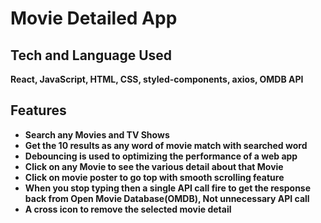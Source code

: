 # Movie Detailed App





## Tech and Language Used

**React, JavaScript, HTML, CSS, styled-components, axios, OMDB API**

## Features

- **Search any Movies and TV Shows**
- **Get the 10 results as any word of movie match with searched word**
- **Debouncing is used to optimizing the performance of a web app**
- **Click on any Movie to see the various detail about that Movie**
- **Click on movie poster to go top with smooth scrolling feature**
- **When you stop typing then a single API call fire to get the response back from Open Movie Database(OMDB), Not unnecessary API call**
- **A cross icon to remove the selected movie detail**